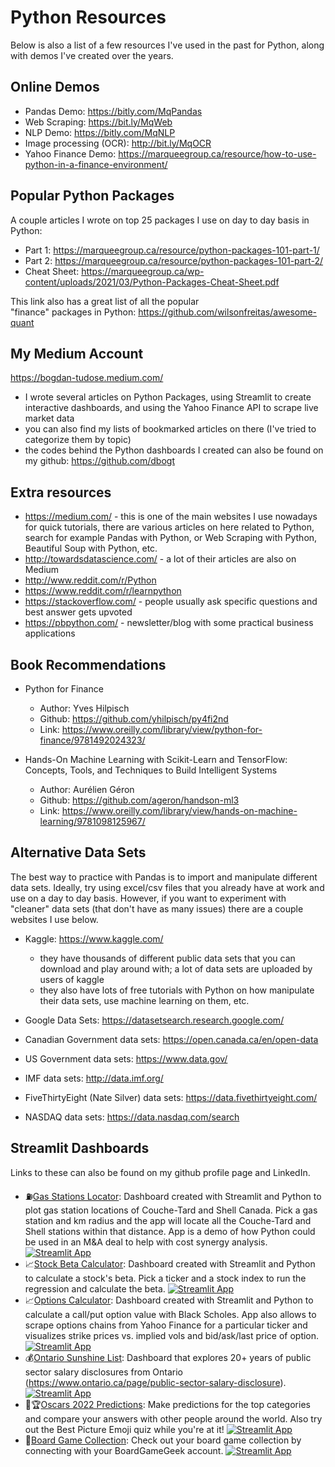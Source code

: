 # Python Resources
Below is also a list of a few resources I've used in the past for Python, along with demos I've created over the years.

## Online Demos
- Pandas Demo: https://bitly.com/MqPandas
- Web Scraping: https://bit.ly/MqWeb
- NLP Demo: https://bitly.com/MqNLP
- Image processing (OCR): http://bit.ly/MqOCR
- Yahoo Finance Demo: https://marqueegroup.ca/resource/how-to-use-python-in-a-finance-environment/

## Popular Python Packages
A couple articles I wrote on top 25 packages I use on day to day basis in Python:
- Part 1: https://marqueegroup.ca/resource/python-packages-101-part-1/
- Part 2: https://marqueegroup.ca/resource/python-packages-101-part-2/
- Cheat Sheet: https://marqueegroup.ca/wp-content/uploads/2021/03/Python-Packages-Cheat-Sheet.pdf

This link also has a great list of all the popular "finance" packages in Python:
https://github.com/wilsonfreitas/awesome-quant

## My Medium Account
https://bogdan-tudose.medium.com/
- I wrote several articles on Python Packages, using Streamlit to create interactive dashboards, and using the Yahoo Finance API to scrape live market data
- you can also find my lists of bookmarked articles on there (I've tried to categorize them by topic)
- the codes behind the Python dashboards I created can also be found on my github: https://github.com/dbogt

## Extra resources
- https://medium.com/ - this is one of the main websites I use nowadays for quick tutorials, there are various articles on here related to Python, search for example Pandas with Python, or Web Scraping with Python, Beautiful Soup with Python, etc.
- http://towardsdatascience.com/ - a lot of their articles are also on Medium
- http://www.reddit.com/r/Python 
- https://www.reddit.com/r/learnpython
- https://stackoverflow.com/ - people usually ask specific questions and best answer gets upvoted
- https://pbpython.com/ - newsletter/blog with some practical business applications

## Book Recommendations
- Python for Finance
  - Author: Yves Hilpisch
  - Github: https://github.com/yhilpisch/py4fi2nd
  - Link: https://www.oreilly.com/library/view/python-for-finance/9781492024323/

- Hands-On Machine Learning with Scikit-Learn and TensorFlow: Concepts, Tools, and Techniques to Build Intelligent Systems
  - Author: Aurélien Géron
  - Github: https://github.com/ageron/handson-ml3
  - Link: https://www.oreilly.com/library/view/hands-on-machine-learning/9781098125967/


## Alternative Data Sets
The best way to practice with Pandas is to import and manipulate different data sets. Ideally, try using excel/csv files that you already have at work and use on a day to day basis. However, if you want to experiment with "cleaner" data sets (that don't have as many issues) there are a couple websites I use below.

- Kaggle: https://www.kaggle.com/ 
  - they have thousands of different public data sets that you can download and play around with; a lot of data sets are uploaded by users of kaggle
  - they also have lots of free tutorials with Python on how manipulate their data sets, use machine learning on them, etc.

- Google Data Sets: https://datasetsearch.research.google.com/
- Canadian Government data sets: https://open.canada.ca/en/open-data
- US Government data sets: https://www.data.gov/
- IMF data sets: http://data.imf.org/
- FiveThirtyEight (Nate Silver) data sets: https://data.fivethirtyeight.com/
- NASDAQ data sets: https://data.nasdaq.com/search

## Streamlit Dashboards
Links to these can also be found on my github profile page and LinkedIn.
- :fuelpump:[Gas Stations Locator](https://bit.ly/locationsDemo): Dashboard created with Streamlit and Python to plot gas station locations of Couche-Tard and Shell Canada. Pick a gas station and km radius and the app will locate all the Couche-Tard and Shell stations within that distance. App is a demo of how Python could be used in an M&A deal to help with cost synergy analysis. [![Streamlit App](https://static.streamlit.io/badges/streamlit_badge_black_white.svg)](hhttps://dbogt-locationsdemo-app-avfon4.streamlitapp.com/) 
- :chart_with_upwards_trend:[Stock Beta Calculator](https://bitly.com/StockBetaApp): Dashboard created with Streamlit and Python to calculate a stock's beta. Pick a ticker and a stock index to run the regression and calculate the beta. [![Streamlit App](https://static.streamlit.io/badges/streamlit_badge_black_white.svg)](https://share.streamlit.io/dbogt/stockbetadashboard/main/app.py) 
- :chart_with_upwards_trend:[Options Calculator](https://bit.ly/OptionsCalculator): Dashboard created with Streamlit and Python to calculate a call/put option value with Black Scholes. App also allows to scrape options chains from Yahoo Finance for a particular ticker and visualizes strike prices vs. implied vols and bid/ask/last price of option. [![Streamlit App](https://static.streamlit.io/badges/streamlit_badge_black_white.svg)](https://share.streamlit.io/dbogt/optionscalculator/main/app.py) 
- :moneybag:[Ontario Sunshine List](https://bit.ly/ONSunshineList): Dashboard that explores 20+ years of public sector salary disclosures from Ontario (https://www.ontario.ca/page/public-sector-salary-disclosure). [![Streamlit App](https://static.streamlit.io/badges/streamlit_badge_black_white.svg)](https://share.streamlit.io/dbogt/on_sunshine/main) 
- :movie_camera::trophy:[Oscars 2022 Predictions](https://bitly.com/oscarsApp): Make predictions for the top categories and compare your answers with other people around the world. Also try out the Best Picture Emoji quiz while you're at it! [![Streamlit App](https://static.streamlit.io/badges/streamlit_badge_black_white.svg)](https://share.streamlit.io/dbogt/oscars2022/main) 
- :game_die:[Board Game Collection](https://bitly.com/BGGApp): Check out your board game collection by connecting with your BoardGameGeek account. [![Streamlit App](https://static.streamlit.io/badges/streamlit_badge_black_white.svg)](https://share.streamlit.io/dbogt/bggcollection/main/app.py) 
